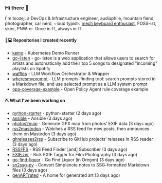 ### Hi there 👋

I'm toozej: a DevOps & Infrastructure engineer, audiophile, mountain fiend, photographer, car nerd, ~loud typist~ [mech keyboard enthusiast](https://github.com/toozej/keebs), FOSS-ist, skier, PNW-er. Once in IT, always in IT.

#### 👨💻 Repositories I created recently

- [kemo](https://github.com/toozej/kemo) - Kubernetes Demo Runner
- [go-listen](https://github.com/toozej/go-listen) - go-listen is a web application that allows users to search for artists and automatically add their top 5 songs to designated "incoming" playlists on Spotify
- [waffles](https://github.com/toozej/waffles) - LLM Workflow Orchestrator & Wrapper
- [wheresmyprompt](https://github.com/toozej/wheresmyprompt) - LLM prompts-finding tool: search prompts stored in a Markdown file, and use selected prompt as a LLM system prompt
- [opa-coverage-example](https://github.com/toozej/opa-coverage-example) - Open Policy Agent rule coverage example

#### ⛏️ What I've been working on

- [python-starter](https://github.com/toozej/python-starter) - python-starter (2 days ago)
- [ansible](https://github.com/toozej/ansible) - Ansible (3 days ago)
- [photos2map](https://github.com/toozej/photos2map) - Generate GPX map from photos' EXIF data (3 days ago)
- [rss2mastodon](https://github.com/toozej/rss2mastodon) - Watches a RSS feed for new posts, then announces them on Mastodon (3 days ago)
- [ghreleases2rss](https://github.com/toozej/ghreleases2rss) - Subscribe to GitHub projects’ releases in RSS reader (3 days ago)
- [RSSFFS](https://github.com/toozej/RSSFFS) - RSS Feed Finder [and] Subscriber (3 days ago)
- [EXIFizer](https://github.com/toozej/EXIFizer) - Bulk EXIF Tagger for Film Photography (3 days ago)
- [go-find-liquor](https://github.com/toozej/go-find-liquor) - Go Find Liquor (in Oregon) (3 days ago)
- [sn2ssg-py](https://github.com/toozej/sn2ssg-py) - Convert Simplenote notes to SSG-formatted Markdown files (3 days ago)
- [genARTrated](https://github.com/toozej/genARTrated) - A home for generated art (3 days ago)
